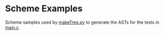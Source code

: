 # Scheme Examples

Scheme samples used by [makeTree.py](../tools/makeTree.py) to generate
the ASTs for the tests in [main.c](../src/main.c).
